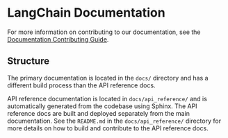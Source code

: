 # LangChain Documentation

For more information on contributing to our documentation, see the [Documentation Contributing Guide](https://python.langchain.com/docs/contributing/how_to/documentation).

## Structure

The primary documentation is located in the `docs/` directory and has a different build process than the API reference docs.

API reference documentation is located in `docs/api_reference/` and is automatically generated from the codebase using Sphinx.
The API reference docs are built and deployed separately from the main documentation. See the `README.md` in the `docs/api_reference/`
directory for more details on how to build and contribute to the API reference docs.
